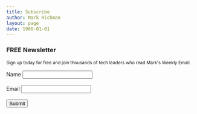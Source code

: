 ```yaml
---
title: Subscribe
author: Mark Richman
layout: page
date: 1900-01-01
---
```


<section>
  <h3>FREE Newsletter</h3>
  <small>Sign up today for free and join thousands of tech leaders who read Mark's Weekly Email.</small>
  <form accept-charset="utf-8" action="http://sendy.markrichman.com/subscribe" method="POST" style="margin-top:1em">
    <label for="name">Name </label><input id="name" name="name" type="text">
    <br/>
    <br/>
    <label for="email">Email </label>
    <input id="email" name="email" type="text">
    <input name="list" type="hidden" value="fi8Y763jTJj44qJ2cKO4X7639Q"><br>
    <br/>
    <input id="submit" name="submit" type="submit">
  </form>
</section>